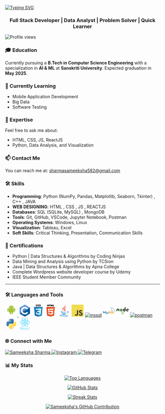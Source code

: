 [![Typing SVG](https://readme-typing-svg.herokuapp.com?size=32&vCenter=true&align=center&width=900&lines=Hi+%F0%9F%91%8B%2C+I'm+Sameeksha+Sharma;+Sanskriti+University;Bachelors+of+Computer+Science+And+Engineering;+with+Specialzation+in+AI+and+ML)](https://git.io/typing-svg)

<h3 align="center">Full Stack Developer | Data Analyst | Problem Solver | Quick Learner</h3>

<p align="left"> <img src="https://komarev.com/ghpvc/?username=sameeksha2100434&label=Profile%20views&color=0e75b6&style=flat" alt="Profile views" /> </p>

### 🎓 Education
Currently pursuing a **B.Tech in Computer Science Engineering** with a specialization in **AI & ML** at **Sanskriti University**. Expected graduation in **May 2025**.

### 🌱 Currently Learning
- Mobile Application Development
- Big Data
- Software Testing

### 💬 Expertise
Feel free to ask me about:
- HTML, CSS, JS, ReactJS
- Python, Data Analysis, and Visualization

### 📫 Contact Me
You can reach me at: [sharmasameeksha582@gmail.com](mailto:sharmasameeksha582@gmail.com)

### 🛠️ Skills
- **Programming**: Python (NumPy, Pandas, Matplotlib, Seaborn, Tkinter) , C++ , JAVA  
- **WEB DESIGNING**: HTML , CSS , JS , REACTJS
- **Databases**: SQL (SQLite, MySQL) , MongoDB
- **Tools**: Git, GitHub, VSCode, Jupyter Notebook, Postman
- **Operating Systems**: Windows, Linux
- **Visualization**: Tableau, Excel
- **Soft Skills**: Critical Thinking, Presentation, Communication Skills

### 📜 Certifications
- Python | Data Structures & Algorithms by Coding Ninjas
- Data Mining and Analysis using Python by TCSion
- Java | Data Structures & Algorithms by Apna College
- Complete Wordpress website developer course by Udemy
- IEEE Student Member Community

---
### 🛠️ Languages and Tools
<p>
  <a href="https://developer.android.com" target="_blank"><img src="https://raw.githubusercontent.com/devicons/devicon/master/icons/android/android-original-wordmark.svg" alt="android" width="40" height="40"/</a>
  <a href="https://www.cprogramming.com/" target="_blank"><img src="https://raw.githubusercontent.com/devicons/devicon/master/icons/c/c-original.svg" alt="c" width="40" height="40"/></a>
  <a href="https://www.w3schools.com/css/" target="_blank"><img src="https://raw.githubusercontent.com/devicons/devicon/master/icons/css3/css3-original-wordmark.svg" alt="css3" width="40" height="40"/></a
  <a href="https://www.w3.org/html/" target="_blank"><img src="https://raw.githubusercontent.com/devicons/devicon/master/icons/html5/html5-original-wordmark.svg" alt="html5" width="40" height="40"/></a>
  <a href="https://www.java.com" target="_blank"><img src="https://raw.githubusercontent.com/devicons/devicon/master/icons/java/java-original.svg" alt="java" width="40" height="40"/></a>
  <a href="https://developer.mozilla.org/en-US/docs/Web/JavaScript" target="_blank"><img src="https://raw.githubusercontent.com/devicons/devicon/master/icons/javascript/javascript-original.svg" alt="javascript" width="40" height="40"/></a>
  <a href="https://www.microsoft.com/en-us/sql-server" target="_blank"><img src="https://www.svgrepo.com/show/303229/microsoft-sql-server-logo.svg" alt="mssql" width="40" height="40"/></a>
  <a href="https://www.mysql.com/" target="_blank"><img src="https://raw.githubusercontent.com/devicons/devicon/master/icons/mysql/mysql-original-wordmark.svg" alt="mysql" width="40" height="40"/></a>
  <a href="https://nodejs.org" target="_blank"><img src="https://raw.githubusercontent.com/devicons/devicon/master/icons/nodejs/nodejs-original-wordmark.svg" alt="nodejs" width="40" height="40"/></a>
  <a href="https://postman.com" target="_blank"><img src="https://www.vectorlogo.zone/logos/getpostman/getpostman-icon.svg" alt="postman" width="40" height="40"/></a>
  <a href="https://www.python.org" target="_blank"><img src="https://raw.githubusercontent.com/devicons/devicon/master/icons/python/python-original.svg" alt="python" width="40" height="40"/></a>
  <a href="https://reactjs.org/" target="_blank"><img src="https://raw.githubusercontent.com/devicons/devicon/master/icons/react/react-original-wordmark.svg" alt="react" width="40" height="40"/></a>
  </p>

### 🌐 Connect with Me
<p align="left">
    <a href="https://linkedin.com/in/sameeksha-sharma2004" target="blank">
        <img align="center" src="https://raw.githubusercontent.com/rahuldkjain/github-profile-readme-generator/master/src/images/icons/Social/linked-in-alt.svg" alt="Sameeksha Sharma" height="30" width="40" />
    </a>
    <a href="https://instagram.com/_sameeksha.sharma_" target="blank">
        <img align="center" src="https://raw.githubusercontent.com/rahuldkjain/github-profile-readme-generator/master/src/images/icons/Social/instagram.svg" alt="Instagram" height="30" width="40" />
    </a>
    <a href="https://t.me/Sameeksha_23" target="blank">
        <img align="center" src="https://raw.githubusercontent.com/rahuldkjain/github-profile-readme-generator/master/src/images/icons/Social/telegram.svg" alt="Telegram" height="30" width="40" />
    </a>
</p>

### 📊 My Stats

<p align="center">
  <a href="https://github.com/sameeksha2100434">
    <img src="https://github-readme-stats.vercel.app/api/top-langs?username=sameeksha2100434&show_icons=true&locale=en&layout=compact&theme=react&bg_color=1F222E&title_color=F85D7F&icon_color=F8D866&color=FFFFFF" alt="Top Languages"/>
  </a>
</p>

<p align="center">
  <a href="https://github.com/sameeksha2100434">
    <img src="https://github-readme-stats.vercel.app/api?username=sameeksha2100434&theme=react&show_icons=true&locale=en" alt="GitHub Stats"/>
  </a>
</p>

<p align="center">
  <a href="https://github.com/sameeksha2100434">
    <img src="https://github-readme-streak-stats.herokuapp.com/?user=sameeksha2100434&theme=algolia" alt="Streak Stats"/>
  </a>
</p>

<p align="center">
  <a href="https://github.com/sameeksha2100434">
    <img src="https://github-profile-summary-cards.vercel.app/api/cards/profile-details?username=sameeksha2100434&theme=radical" alt="Sameeksha's GitHub Contribution"/>
  </a>
</p>



